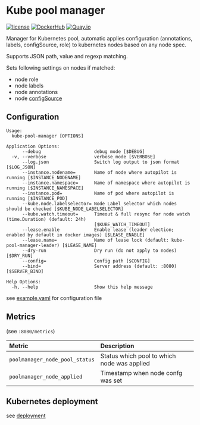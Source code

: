 Kube pool manager
=================

[![license](https://img.shields.io/github/license/webdevops/kube-pool-manager.svg)](https://github.com/webdevops/kube-pool-manager/blob/master/LICENSE)
[![DockerHub](https://img.shields.io/badge/DockerHub-webdevops%2Fkube--pool--manager-blue)](https://hub.docker.com/r/webdevops/kube-pool-manager/)
[![Quay.io](https://img.shields.io/badge/Quay.io-webdevops%2Fkube--pool--manager-blue)](https://quay.io/repository/webdevops/kube-pool-manager)

Manager for Kubernetes pool, automatic applies configuration (annotations, labels, configSource, role) to kubernetes nodes based on any node spec.

Supports JSON path, value and regexp matching.

Sets following settings on nodes if matched:
- node role
- node labels
- node annotations
- node [configSource](https://kubernetes.io/docs/tasks/administer-cluster/reconfigure-kubelet/) 

Configuration
-------------

```
Usage:
  kube-pool-manager [OPTIONS]

Application Options:
      --debug                    debug mode [$DEBUG]
  -v, --verbose                  verbose mode [$VERBOSE]
      --log.json                 Switch log output to json format [$LOG_JSON]
      --instance.nodename=       Name of node where autopilot is running [$INSTANCE_NODENAME]
      --instance.namespace=      Name of namespace where autopilot is running [$INSTANCE_NAMESPACE]
      --instance.pod=            Name of pod where autopilot is running [$INSTANCE_POD]
      --kube.node.labelselector= Node Label selector which nodes should be checked [$KUBE_NODE_LABELSELECTOR]
      --kube.watch.timeout=      Timeout & full resync for node watch (time.Duration) (default: 24h)
                                 [$KUBE_WATCH_TIMEOUT]
      --lease.enable             Enable lease (leader election; enabled by default in docker images) [$LEASE_ENABLE]
      --lease.name=              Name of lease lock (default: kube-pool-manager-leader) [$LEASE_NAME]
      --dry-run                  Dry run (do not apply to nodes) [$DRY_RUN]
      --config=                  Config path [$CONFIG]
      --bind=                    Server address (default: :8080) [$SERVER_BIND]

Help Options:
  -h, --help                     Show this help message
```

see [example.yaml](/example.yaml) for configuration file

Metrics
-------

 (see `:8080/metrics`)

| Metric                         | Description                                     |
|:-------------------------------|:------------------------------------------------|
| `poolmanager_node_pool_status` | Status which pool to which node was applied     |
| `poolmanager_node_applied`     | Timestamp when node confg was set               |

Kubernetes deployment
---------------------

see [deployment](/deployment)
